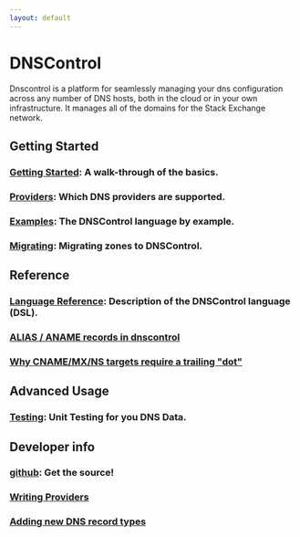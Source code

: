 ```yaml
---
layout: default
---
```

# DNSControl

Dnscontrol is a platform for seamlessly managing your dns configuration across any number of DNS hosts, both in the cloud or in your own infrastructure. It manages all of the domains for the Stack Exchange network.

## Getting Started

### [Getting Started]({{site.github.url}}/getting-started): A walk-through of the basics.

### [Providers]({{site.github.url}}/provider-list): Which DNS providers are supported.

### [Examples]({{site.github.url}}/examples): The DNSControl language by example.

### [Migrating]({{site.github.url}}/migrating): Migrating zones to DNSControl.


## Reference

### [Language Reference]({{site.github.url}}/js): Description of the DNSControl language (DSL).

### [ALIAS / ANAME records in dnscontrol]({{site.github.url}}/alias)

### [Why CNAME/MX/NS targets require a trailing "dot"]({{site.github.url}}/why-the-dot)


## Advanced Usage

### [Testing]({{site.github.url}}/unittests): Unit Testing for you DNS Data.


## Developer info

### [github](https://github.com/StackExchange/dnscontrol): Get the source!

### [Writing Providers]({{site.github.url}}/writing-providers)

### [Adding new DNS record types]({{site.github.url}}/adding-new-rtypes)
